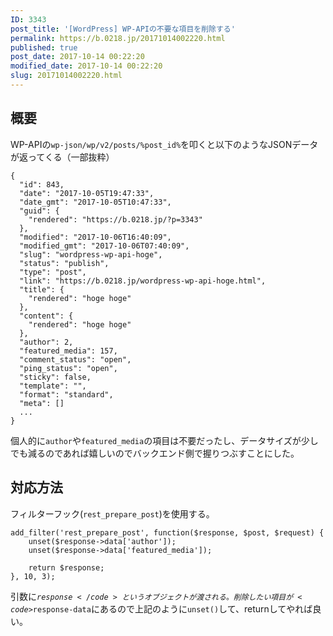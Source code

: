 ```yaml
---
ID: 3343
post_title: '[WordPress] WP-APIの不要な項目を削除する'
permalink: https://b.0218.jp/20171014002220.html
published: true
post_date: 2017-10-14 00:22:20
modified_date: 2017-10-14 00:22:20
slug: 20171014002220.html
---
```

<h2>概要</h2>

WP-APIの<code>wp-json/wp/v2/posts/%post_id%</code>を叩くと以下のようなJSONデータが返ってくる（一部抜粋）

<pre><code class="language-js">{
  "id": 843,
  "date": "2017-10-05T19:47:33",
  "date_gmt": "2017-10-05T10:47:33",
  "guid": {
    "rendered": "https://b.0218.jp/?p=3343"
  },
  "modified": "2017-10-06T16:40:09",
  "modified_gmt": "2017-10-06T07:40:09",
  "slug": "wordpress-wp-api-hoge",
  "status": "publish",
  "type": "post",
  "link": "https://b.0218.jp/wordpress-wp-api-hoge.html",
  "title": {
    "rendered": "hoge hoge"
  },
  "content": {
    "rendered": "hoge hoge"
  },
  "author": 2,
  "featured_media": 157,
  "comment_status": "open",
  "ping_status": "open",
  "sticky": false,
  "template": "",
  "format": "standard",
  "meta": []
  ...
}
</code></pre>

個人的に<code>author</code>や<code>featured_media</code>の項目は不要だったし、データサイズが少しでも減るのであれば嬉しいのでバックエンド側で握りつぶすことにした。

<h2>対応方法</h2>

フィルターフック(<code>rest_prepare_post</code>)を使用する。

<pre><code class="language-php">add_filter('rest_prepare_post', function($response, $post, $request) {
    unset($response-&gt;data['author']);
    unset($response-&gt;data['featured_media']);

    return $response;
}, 10, 3);
</code></pre>

引数に<code>$response</code>というオブジェクトが渡される。削除したい項目が<code>$response-data</code>にあるので上記のように<code>unset()</code>して、returnしてやれば良い。